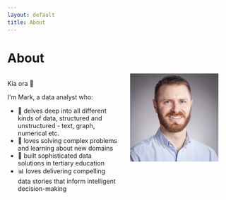 ```yaml
---
layout: default
title: About
---
```

<h1>About</h1>
<div style="display: flex;">
  <div style="flex: 1;">
    <p>Kia ora 👋</p>
    <p>I'm Mark, a data analyst who:</p>
    <ul>
      <li>🔎 delves deep into all different kinds of data, structured and unstructured - text, graph, numerical etc.</li>
      <li>🎯 loves solving complex problems and learning about new domains</li>
      <li>🔨 built sophisticated data solutions in tertiary education</li>
      <li>📊 loves delivering compelling data stories that inform intelligent decision-making</li>
    </ul>
  </div>
  <div style="flex: 1; display: flex; justify-content: center;">
    <img src="/assets/img/mark-profile.jpg" alt="mark" style="height: 200px; width: 200px;">
  </div>
</div>
